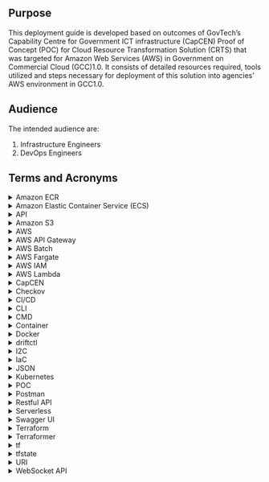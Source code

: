 ## Purpose

This deployment guide is developed based on outcomes of GovTech’s Capability Centre for Government ICT infrastructure (CapCEN) Proof of Concept (POC) for Cloud Resource Transformation Solution (CRTS) that was targeted for Amazon Web Services (AWS) in Government on Commercial  Cloud (GCC)1.0. It consists of detailed resources required, tools utilized and steps necessary for deployment of this solution into agencies’ AWS environment in GCC1.0.

## Audience

The intended audience are:

1. Infrastructure Engineers
2. DevOps Engineers

## Terms and Acronyms

<details>
 <summary>Amazon ECR</summary>
 <p>Amazon Elastic Container Registry (Amazon ECR) is an Amazon Web Services (AWS) managed container image registry service that is secure, scalable, and reliable. Amazon ECR supports private repositories with resource-based permissions using AWS IAM.</p>
</details>
 
<details> 
 <summary>Amazon Elastic Container Service (ECS)</summary>
 <p>Amazon Elastic Container Service (ECS) is a cloud computing service in Amazon Web Services (AWS) that manages containers and allows developers to run applications in the cloud without having to configure an environment for the code to run in.</p>
</details>
 
<details>  
 <summary>API</summary>
 <p>Application Programming Interface</p>
</details>
 
<details>  
 <summary>Amazon S3</summary>
 <p>Amazon S3 or Amazon Simple Storage Service is a service offered by Amazon Web Services (AWS) that provides object storage through a web service interface. Amazon S3 uses the same scalable storage infrastructure that Amazon.com uses to run its global e-commerce network. Amazon S3 can be employed to store any type of object, which allows for uses like storage for Internet applications, backup and recovery, disaster recovery, data archives, etc.</p>
</details>
 
<details>  
 <summary>AWS</summary>
 <p>Amazon Web Services</p>
</details>
 
<details>  
 <summary>AWS API Gateway</summary>
 <p>Amazon Web Services API Gateway is a fully managed service that makes it easy for developers to create, publish, maintain, monitor, and secure APIs at any scale. APIs act as the "front door" for applications to access data, business logic, or functionality from backend services. Using API Gateway, RESTful APIs and WebSocket APIs can be created that enable real-time two-way communication applications. API Gateway supports containerized and serverless workloads, as well as web applications.</p>
</details>
 
<details>  
 <summary>AWS Batch</summary>
 <p>AWS Batch helps to run batch computing workloads on the AWS Cloud. Batch computing is a common way for developers, scientists, and engineers to access large amounts of compute resources. AWS Batch removes the undifferentiated heavy lifting of configuring and managing the required infrastructure, similar to traditional batch computing software. This service can efficiently provision resources in response to jobs submitted in order to eliminate capacity constraints, reduce compute costs, and deliver results quickly.</p>
</details>
 
<details>  
 <summary>AWS Fargate</summary>
 <p>AWS Fargate is a serverless compute engine for containers that works with both Amazon Elastic Container Service (ECS) and Amazon Elastic Kubernetes Service (EKS). Fargate makes it easy to focus on building applications.</p>
</details>
 
<details>  
 <summary>AWS IAM</summary>
 <p>AWS Identity and Access Management (IAM) provides fine-grained access control across all of AWS. With IAM, the administrator can specify who can access which services and resources, and under which conditions. With IAM policies, the administrator manages permissions to the workforce and systems to ensure least-privilege permissions.</p>
</details>
 
<details>  
 <summary>AWS Lambda</summary>
 <p>Amazon Web Services Lambda is an event-driven, serverless computing platform provided by Amazon as a part of Amazon Web Services. It is a computing service that runs code in response to events and automatically manages the computing resources required by that code.</p>
</details>
 
<details>  
 <summary>CapCEN</summary>
 <p>The Capability Centre for Government ICT infrastructure is to strengthen GovTech capabilities in architecting and designing secure, resilient and cost effective public sector's ICT infrastructure covering data centres, networks, platforms, end-points and system operations. The centre will spearhead assessment and applicability of new technologies in these domains and develop compelling use cases to encourage adoption, and also to develop technical competency within GovTech.</p>
</details>
 
<details> 
 <summary>Checkov</summary>
 <p>Checkov scans cloud infrastructure configurations to find misconfigurations before they're deployed.</p>
 <p>Checkov uses a common command line interface to manage and analyse infrastructure as code (IaC) scan results across platforms.</p>
</details>
 
<details>  
 <summary>CI/CD</summary>
 <p>CI/CD is an automation pipeline, CI means “Continuous Integration” and CD means “Continuous Delivery”.</p>
</details>
 
<details>  
 <summary>CLI</summary>
 <p>Command Line Interface program that accepts operating systems commands via text input to execute operating system functions.</p>
</details>

<details>  
 <summary>CMD</summary>
 <p>CMD is an acronym for Command. Command prompt, or CMD, is the command-line interpreter of Windows operating systems.</p>
</details>
 
<details>  
 <summary>Container</summary>
 <p>Containers are abstract units of software that have everything needed to run a workload or process.</p>
</details>
 
<details> 
 <summary>Docker</summary>
 <p>Docker is a set of platform-as-a-service (PaaS) products that use OS-level virtualization to deliver software in packages called containers. The service has both free and premium tiers. The software that hosts the containers is called Docker Engine. It was first started in 2013 and is developed by Docker, Inc.</p>
</details>
 
<details>  
 <summary>driftctl</summary>
 <p>Infrastructure drift is a blind spot and a source of potential security issues.</p>
 <p>driftctl is a free and open-source CLI that warns of infrastructure drift and fills in the missing piece in your DevSecOps toolbox.</p>
</details>
 
<details> 
 <summary>I2C</summary>
 <p>Infra to Code.</p>
</details>
 
<details>  
 <summary>IaC</summary>
 <p>Infrastructure as code (IaC) is the process of managing and provisioning computer data centres through machine-readable definition files, rather than physical hardware configuration or interactive configuration tools.[1] The IT infrastructure managed by this process comprises both physical equipment, such as bare-metal servers, as well as virtual machines, and associated configuration resources. The definitions may be in a version control system. The code in the definition files may use either scripts or declarative definitions, rather than maintaining the code through manual processes, but IaC more often employs declarative approaches.</p>
</details>
 
<details>  
 <summary>JSON</summary>
 <p>JSON (JavaScript Object Notation) is an open standard file format and data interchange format that uses human-readable text to store and transmit data objects consisting of attribute–value pairs and arrays (or other serializable values). It is a common data format with diverse uses in electronic data interchange, including that of web applications with servers.</p>
</details>
 
<details> 
 <summary>Kubernetes</summary>
  <p>Kubernetes defines a set of building blocks ("primitives"), which collectively provide mechanisms that deploy, maintain, and scale applications based on CPU, memory or custom metrics. Kubernetes is loosely coupled and extensible to meet different workloads.</p>
</details>
 
<details>  
 <summary>POC</summary>
 <p>Proof of Concept.</p>
</details>
 
<details> 
 <summary>Postman</summary>
 <p>Postman is an application used for API testing. It is an HTTP client that tests HTTP requests, utilizing a graphical user interface, through which to  obtain different types of responses that need to be subsequently validated. When it comes to REST APIs, use Postman as a GUI (graphical user interface).</p>
</details>
 
<details>  
 <summary>Restful API</summary>
 <p>Designed to take advantage of existing protocols. While REST - or Representational State Transfer - can be used over nearly any protocol, when used for web APIs it typically takes advantage of HTTP. This means that developers have no need to install additional software or libraries when creating a REST API.</p>
 <p>One of the key advantages of REST APIs is that they provide a great deal of flexibility. Data is not tied to resources or methods, so REST can handle multiple types of calls, return different data formats and even change structurally with the correct implementation of hypermedia. This flexibility allows developers to build an API that meets the needs of very diverse customers.</p>
</details>
 
<details>
 <summary>Serverless</summary>
 <p>Serverless offloads all management responsibility for backend cloud infrastructure and operations tasks - provisioning, scheduling, scaling, patching and more - to the cloud provider. This gives developers more time to develop and optimize their front-end application code and business logic. And with serverless, customers never pay for idle capacity. They pay only for the resources required to run their applications, and only when those applications are running. The name notwithstanding, there are most definitely servers in serverless computing. The term 'serverless' describes the customer's experience with those servers: they are invisible to the customer, who doesn't see them, manage them, or interact with them in any way.</p>
</details>
 
<details>
 <summary>Swagger UI</summary>
 <p>Swagger UI allows anyone — be it the development team or the end consumers — to visualize and interact with the API’s resources without having any of the implementation logic in place. It’s automatically generated from the OpenAPI (formerly known as Swagger) Specification, with the visual documentation making it easy for back end implementation and client side consumption.</p>
</details>
 
<details>  
 <summary>Terraform</summary>
 <p>Terraform is an open-source infrastructure as code software tool created by HashiCorp. Users define and provide data centre infrastructure using a declarative configuration language known as HashiCorp Configuration Language (HCL), or optionally JSON.</p>
</details>
 
<details>  
 <summary>Terraformer</summary>
 <p>A CLI tool that generates tf/json and tfstate files based on existing infrastructure (reverse Terraform).</p>
</details>
 
<details>
 <summary>tf</summary>
 <p>Terraform format configuration files.</p>
</details>
 
<details> 
 <summary>tfstate</summary>
 <p>Terraform must store state about managed infrastructure and configuration. This state is used by Terraform to map real world resources to the configuration, keep track of metadata, and to improve performance for large infrastructures.</p>
 <p>This state is stored by default in a local file named "terraform.tfstate", but it can also be stored remotely, which works better in a team environment.</p>
 <p>Terraform uses this local state to create plans and make changes to the  infrastructure. Prior to any operation, Terraform does a refresh to update the state with the real infrastructure.</p>
</details>
 
<details>
 <summary>URI</summary>
 <p>A Uniform Resource Identifier (URI) is a unique sequence of characters that identifies a logical or physical resource used by web technologies. URIs may be used to identify anything, including real-world objects, such as people and places, concepts, or information resources such as web pages and books. Some URIs provide a means of locating and retrieving information resources on a network (either on the Internet or on another private network, such as a computer filesystem or an Intranet); these are Uniform Resource Locators (URLs). A URL provides the location of the resource. A URI identifies the resource by name at the specified location or URL. Other URIs provide only a unique name, without a means of locating or retrieving the resource or information about it, these are Uniform Resource Names (URNs).</p>
</details>

<details>
 <summary>WebSocket API</summary>
 <p>The WebSocket API is an advanced technology that makes it possible to open a two-way interactive communication session between the user's browser and a server. With this API, you can send messages to a server and receive event-driven responses without having to poll the server for a reply.</p>
</details>